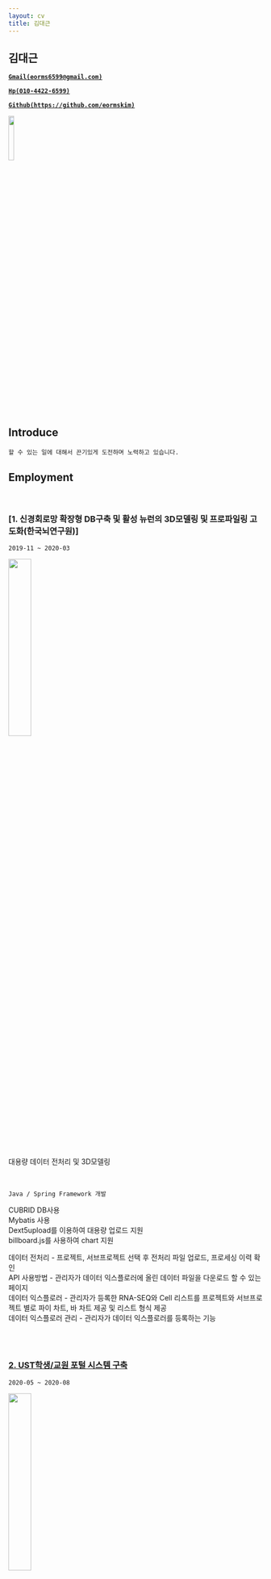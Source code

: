 ```yaml
---
layout: cv
title: 김대근
---
```



## 김대근

<a href="mailto:eorms6599@gmail.com" style="font-weight: bold;">`Gmail(eorms6599@gmail.com)`</a>

<a href="tel:010-4422-6599" style="font-weight: bold;">`Hp(010-4422-6599)`</a>

<a href="https://github.com/eormskim/" style="font-weight: bold;">`Github(https://github.com/eormskim)`</a>

<a href="https://eorms6599.tistory.com/" style="font-weight: bold;display:none;"> `Blog(https://eorms6599.tistory.com)` </a>

<img src="https://user-images.githubusercontent.com/44768193/130068112-a01626d9-66e6-4e1a-9aeb-0cf765dfed2d.jpg" width="15%">

## Introduce

`할 수 있는 일에 대해서 끈기있게 도전하며 노력하고 있습니다.`<br>




## Employment


<br>

### [1. 신경회로망 확장형 DB구축 및 활성 뉴런의 3D모델링 및 프로파일링 고도화(한국뇌연구원)]

`2019-11 ~ 2020-03`

<img src="https://user-images.githubusercontent.com/44768193/130067699-e8ce46e5-21f2-49df-9385-d227f33e75a3.png" width="30%">

대용량 데이터 전처리 및 3D모델링

<br>

`Java / Spring Framework 개발`

CUBRID DB사용<br>
Mybatis 사용<br>
Dext5upload를 이용하여 대용량 업로드 지원<br>
billboard.js를 사용하여 chart 지원<br>

데이터 전처리 - 프로젝트, 서브프로젝트 선택 후 전처리 파일 업로드, 프로세싱 이력 확인<br>
API 사용방법 - 관리자가 데이터 익스플로러에 올린 데이터 파일을 다운로드 할 수 있는 페이지<br>
데이터 익스플로러 - 관리자가 등록한 RNA-SEQ와 Cell 리스트를 프로젝트와 서브프로젝트 별로 파이 차트, 바 차트 제공 및 리스트 형식 제공<br>
데이터 익스플로러 관리 - 관리자가 데이터 익스플로러를 등록하는 기능<br>

<br>

<div class="page-break"></div>

<br>

### [2. UST학생/교원 포털 시스템 구축](https://portal.ust.ac.kr/)

`2020-05 ~ 2020-08`

<img src="https://user-images.githubusercontent.com/44768193/130068057-b774a794-b2ec-4723-bddf-01eac51b44f4.png" width="30%">

UST 학생/교원 포털 시스템 입니다.

<br>

`Java / Spring Framework 개발`

ORACLE DB 사용<br>
Mybatis 사용<br>
SmartEditor를 사용하여 글쓰기 기능 지원<br>
Vault Upload를 사용하여 파일첨부 기능 지원<br>

포탈공지, 사진게시판, 영상게시판 - enview 솔루션의 게시판 기능 사용<br>
학사공지, 홈페이지공지, 경력개발공지, UST소식 - UST측에서 제공해주는 DB데이터를 받아와서 목록 제공<br>
Q&A게시판 - 공개글,비공개글 작성 가능 등<br>
접속IP관리 - 사용자들의 접속 IP를 관리하며, 해당하는 IP를 접속 차단 및 해제 기능<br>
바로가기 관리 - 관리자 기능으로 메인 화면의 바로가기 서비스 추가 및 수정, 삭제 기능<br>
연계사이트 관리 - 관리자 기능으로 메인 화면의 연계사이트 링크 바로가기 서비스 추가 및 수정, 삭제 기능<br>

<br>


<div class="page-break"></div>

<br>

### [3. 행정안전부 재난안전통신망 치안업무용 무선시스템 구축(2단계)]

`2020-09 ~ 2020-10`

<img src="https://user-images.githubusercontent.com/44768193/130068079-07bac8be-3f67-451d-b30c-e39e7e596178.png" width="30%">

경찰청 통화그룹 관리 작업

<br>

`Java / Spring Framework 개발`

TiberotbAdmin사용<br>
Mybatis 사용<br>

통화그룹 관리 - 게시판 형식으로 사용자가 요청한 리스트를승인 및 반려 기능 제공<br>

<br>


<div class="page-break"></div>

<br>

### [4. 한서대 차세대 교육통합정보시스템 포털 구축]

`2020-10 ~ 2021-03`

<img src="https://user-images.githubusercontent.com/44768193/130068097-a8b934a2-badd-45d7-8659-8f50fa3550d3.png" width="30%">

한서대학교 포털 구축

<br>

`Java / Spring Framework 개발`

MSSQL사용<br>
Mybatis 사용<br>
SmartEditor를 사용하여 글쓰기 기능 지원<br>
알림톡/SMS 지원<br>

송신,수신 메모보고 - 메모보고 기능으로 송신 시 조직도 팝업을 통해 특정 사용자 또는 다수 사용자 에게 전송가능<br>
명함관리 - 교직원의 명함 CRUD 제공<br>
비밀번호 초기화 - 초기화 시 인증번호 및 초기화된 비밀번호를 알림톡 및 sms 전송 연계 <br>
모바일 학사(교수시간표, 수강생조회, 학적변동이력, 수업시간표, 수강신청내역, 휴보강현황) - 데이터를 받아와 목록 제공<br>
모바일 학사(강의평가/금학기성적조회) - 금학기 성적 조회 제공 및 성적 목록의 강의평가 버튼을 통해 강의평가 진행 제공<br>
<br>


<div class="page-break"></div>

<br>

### [5. 경북도립대학교 종합정보시스템 포털 구축]

`2021-03 ~ 2021-05`

<img src="https://user-images.githubusercontent.com/44768193/130068107-fad7076a-fea2-4466-b931-a190d853600b.png" width="30%">

경북도립대학교 포털 구축

<br>

`Java / Spring Framework 개발`

ORACLE DB사용<br>
Mybatis 사용<br>
SmartEditor를 사용하여 글쓰기 기능 지원<br>
Vault Upload를 사용하여 파일첨부 기능 지원<br>

각종 게시판 (공지, 앨범, Q&A, 학과, 학사, 교육, 대학소식지, FAQ) - CRUD 제공<br>
메인 화면 포틀릿 연계 - 주요 알림, 각종 게시판, 주간식단(학교측에서 api 제공), 강의강좌, 수강강좌<br>

<br>


<div class="page-break"></div>

<br>

### [6. 경북대학교 차세대 통합정보시스템 구축]

`2021-04 ~ 2022-01`

<img src="https://github.com/eormskim/cv/assets/44768193/df2b46b5-40cf-4963-bde6-bc406b9cebb9" width="30%">


경북대학교 포털 구축

<br>

`Java / Spring Framework 개발`

ORACLE DB사용<br>
Mybatis 사용<br>
SmartEditor를 사용하여 글쓰기 기능 지원<br>
Vault Upload를 사용하여 파일첨부 기능 지원<br>

enview 솔루션의 기본 틀 구축 및 메인화면 생성,포틀릿 구성<br>
공지형,QnA 게시판 - enview 솔루션 게시판, CRUD 기능 제공<br>
설문 게시판 - 관리자가 설문승인 및 설문등록 가능, 설문 참여 팝업창 제공, 설문 결과보기 팝업창 및 엑셀 다운, 인쇄 기능 제공<br>
일정 캘린더 - 일정별 검색 기능 제공, 월 주 일별로 일정 확인 가능, 일정 CRUD 제공<br>
경북대측에서 제공하는 API 데이터 포틀릿 연계<br>
<br>

<div class="page-break"></div>

### [7. 부산가톨릭대학교 학생 맞춤형 포털시스템 구축]

`2022-02 ~ 2022-04`

<img src="https://github.com/eormskim/cv/assets/44768193/ed21af02-e571-41a9-9ecb-bd6b3337dda9" width="30%">

부산가톨릭대학교 학생 포털 구축

<br>

`Java / Spring Framework 개발`

ORACLE DB사용<br>
Mybatis 사용<br>
각종 게시판 - CRUD 제공<br>
메인 화면 포틀릿 연계

<br>

<div class="page-break"></div>

### [8. 위즐 솔루션 설문파트 개발]

`2022-05 ~ 2022-07`

신규 솔루션 설문파트 개발

<br>

`Java / Spring Framework 개발`

ORACLE DB사용<br>
Mybatis 사용<br>
chart.js library 사용<br>

설문 생성 및 게스트, 회원참여 가능, 설문 결과 엑셀 다운로드, 설문 응답 내용 차트로 확인 가능 페이지 제공 

<br>

<div class="page-break"></div>

### [9. 안전보건공단 빅데이터·인공지능 활용 산재예방시스템 업무포털 구축]

`2022-08 ~ 2023-02`

<img src="https://github.com/eormskim/cv/assets/44768193/939ee662-5ee0-4240-a6ec-b99947972ac5" width="30%">

안전보건공단 빅데이터 활용 업무포털 개발

<br>

`Java / Spring Framework 개발`

ORACLE DB, PostgreSQL사용<br>
Mybatis 사용<br>
Apache ECharts library 사용<br>
내부망 - 협력업체의 API를 활용한 스마트검색 기능, 관리자 페이지 제공, 빅데이터를 활용한 각종 차트 제공
외부망 - 안전보건법령 스마트검색 개발

<br>

<div class="page-break"></div>

### [10. 삼성꿈장학재단 전산유지보수 (프리랜서)]

`2023-12 ~ 2024-03`

삼성꿈장학재단 웹 포털 전산유지보수

<br>

`Java / Spring Framework 개발`

장학사업 비즈니스들과 서브로 같이 운영되는 프로그램들 신규 추가, 수정 및 개선 작업<br>
이전 장학 시스템에서 사용 및 현재 사용하지 않는 미사용 테이블, 속하는 소스 제거<br>
엑셀 파일 다운로드 속도개선, 비즈니스 로직 리팩토링<br>
크론탭 스케쥴러 배치 수정 및 신규 추가 작업<br>
ckEditor 신규 추가 및 공통화 작업 -> 기존 다음에디터,summernote 에디터를 ckEditor로 전환<br>
공통 js 수정 및 신규 추가 ( 공통 파일 다운로드 ios 호환 추가 작업, 에디터  등)<br>
gabia sms 서비스에서 naver cloud sms 서비스로 전환 개발<br>
<br>
신규 공통 프로그램 - 스마트폼 개발 ( 설문, 안내문, 동의서 등)<br>
  1. 구글폼의 설문을 벤치마킹하여 섹션, 문항, 항목의 구조로 만듬<br>
  2. 웹 모바일 지원을 위해 화면 해상도 별로 css 미디어 쿼리 스타일 적용<br>
  3. 문항 타입은 객관식, 다중 객관식, 주관식 단답형, 주관식 장문형, 표형 객관식, 표형 체크박스, 등급(별점), 개인정보 처리 방침( 동의서 전용, CK에디터 사용), 커스텀 에디터 (CK에디터 사용)<br>
  4. 받은 정보(객관식, 다중 객관식, 표형 객관식, 표형 체크박스, 등급(별점)) 를 바탕으로 시각화 echarts 사용 - bar Stack차트 커스텀 사용<br>
  5. 섹션, 문항, 항목 등록 화면은 sortable js 사용으로 드래그앤 드롭 방식의 문항, 항목 위치 변경 가능하도록 구성<br>
  6. 미리보기, 결과보기 제공, 질문에 대한 응답내역 js 페이징 동적 표출 및 상세 엑셀 다운로드 제공<br>
  7. 기존 프로그램 설문의 신규 및 수정 작업으로 오픈하던걸 스마트폼에서 사용자가 직접 질문과 정보들을 작성해서 오픈 가능<br>
  8. 설문 답변 제출시 프론트 및 백엔드 이중 벨리데이션 작업<br>
  9. 회원, 비회원 설문 대상자 선택 가능<br>
<br>
--사용 기술-- 
파일 AWS S3<br>
협력툴 - 노션, 깃랩<br>
소스 배포 - 젠킨스 <br>
db - mysql 5.7<br>
java - 8<br>
<br>
<br>
<img src="https://github.com/eormskim/cv/blob/master/%EA%B4%80%EB%A6%AC%EC%9E%90%20-%20%EA%B2%B0%EA%B3%BC1.png" width="30%">
<img src="https://github.com/eormskim/cv/blob/master/%EA%B4%80%EB%A6%AC%EC%9E%90%20-%20%EA%B2%B0%EA%B3%BC2.png" width="30%">
<img src="https://github.com/eormskim/cv/blob/master/%EA%B4%80%EB%A6%AC%EC%9E%90%20-%20%EA%B2%B0%EA%B3%BC3.png" width="30%">
<img src="https://github.com/eormskim/cv/blob/master/%EA%B4%80%EB%A6%AC%EC%9E%90%20-%20%EB%AA%A9%EB%A1%9D.png" width="30%">
<img src="https://github.com/eormskim/cv/blob/master/%EA%B4%80%EB%A6%AC%EC%9E%90%20-%20%EA%B8%B0%EB%B3%B8%EB%93%B1%EB%A1%9D.png" width="30%">
<img src="https://github.com/eormskim/cv/blob/master/%EA%B4%80%EB%A6%AC%EC%9E%90%20-%20%EB%AC%B8%ED%95%AD%EB%93%B1%EB%A1%9D1.png" width="30%">
<img src="https://github.com/eormskim/cv/blob/master/%EA%B4%80%EB%A6%AC%EC%9E%90%20-%20%EB%AC%B8%ED%95%AD%EB%93%B1%EB%A1%9D2.png" width="30%">
<img src="https://github.com/eormskim/cv/blob/master/%EC%82%AC%EC%9A%A9%EC%9E%90%20-%20%EB%AA%A9%EB%A1%9D.png" width="30%">
<img src="https://github.com/eormskim/cv/blob/master/%EC%82%AC%EC%9A%A9%EC%9E%90%20-%20%EB%B9%84%ED%9A%8C%EC%9B%90%20%EC%9D%B8%EC%A6%9D.png" width="30%">
<img src="https://github.com/eormskim/cv/blob/master/%EC%82%AC%EC%9A%A9%EC%9E%90%20-%20%EC%A7%84%ED%96%891.png" width="30%">
<img src="https://github.com/eormskim/cv/blob/master/%EC%82%AC%EC%9A%A9%EC%9E%90%20-%20%EC%A7%84%ED%96%892.png" width="30%">
<img src="https://github.com/eormskim/cv/blob/master/%EC%82%AC%EC%9A%A9%EC%9E%90%20-%20%EC%A7%84%ED%96%893.png" width="30%">
<img src="https://github.com/eormskim/cv/blob/master/%EC%82%AC%EC%9A%A9%EC%9E%90%20-%20%EA%B2%B0%EA%B3%BC.png" width="30%">
<br>
<br>
## Certifications



<br>
===================================

### 영진전문대학교 컴퓨터정보계열 졸업
`2014-03 ~ 2020-02`

### 학점은행제 공학사 취득
`2024-08 ~ 2025-02`

===================================

### 1. 솔트에이앤비 
`2019-10 ~ 2021-12 솔루션개발팀`

### 2. 위즐 (WEZLE)
`2022-01 ~ 2023-02 플랫폼개발팀`

### 3. 삼성꿈장학재단 전산유지보수 (프리랜서br>

<div class="page-break"></div>

### [10. 삼성꿈장학재단 전산유지보수 (프리랜서)]

`2023-12 ~ 2024-03`

삼성꿈장학재단 웹 포털 전산유지보수

<br>

`Java / Spring Framework 개발`

장학사업 비즈니스들과 서브로 같이 운영되는 프로그램들 신규 추가, 수정 및 개선 작업<br>
이전 장학 시스템에서 사용 및 현재 사용하지 않는 미사용 테이블, 속하는 소스 제거<br>
엑셀 파일 다운로드 속도개선, 비즈니스 로직 리팩토링<br>
크론탭 스케쥴러 배치 수정 및 신규 추가 작업<br>
ckEditor 신규 추가 및 공통화 작업 -> 기존 다음에디터,summernote 에디터를 ckEditor로 전환<br>
공통 js 수정 및 신규 추가 ( 공통 파일 다운로드 ios 호환 추가 작업, 에디터  등)<br>
gabia sms 서비스에서 naver cloud sms 서비스로 전환 개발<br>
<br>
신규 공통 프로그램 - 스마트폼 개발 ( 설문, 안내문, 동의서 등)<br>
  1. 구글폼의 설문을 벤치마킹하여 섹션, 문항, 항목의 구조로 만듬<br>
  2. 웹 모바일 지원을 위해 화면 해상도 별로 css 미디어 쿼리 스타일 적용<br>
  3. 문항 타입은 객관식, 다중 객관식, 주관식 단답형, 주관식 장문형, 표형 객관식, 표형 체크박스, 등급(별점), 개인정보 처리 방침( 동의서 전용, CK에디터 사용), 커스텀 에디터 (CK에디터 사용)<br>
  4. 받은 정보(객관식, 다중 객관식, 표형 객관식, 표형 체크박스, 등급(별점)) 를 바탕으로 시각화 echarts 사용 - bar Stack차트 커스텀 사용<br>
  5. 섹션, 문항, 항목 등록 화면은 sortable js 사용으로 드래그앤 드롭 방식의 문항, 항목 위치 변경 가능하도록 구성<br>
  6. 미리보기, 결과보기 제공, 질문에 대한 응답내역 js 페이징 동적 표출 및 상세 엑셀 다운로드 제공<br>
  7. 기존 프로그램 설문의 신규 및 수정 작업으로 오픈하던걸 스마트폼에서 사용자가 직접 질문과 정보들을 작성해서 오픈 가능<br>
  8. 설문 답변 제출시 프론트 및 백엔드 이중 벨리데이션 작업<br>
  9. 회원, 비회원 설문 대상자 선택 가능<br>
<br>
--사용 기술-- 
파일 AWS S3<br>
협력툴 - 노션, 깃랩<br>
소스 배포 - 젠킨스 <br>
db - mysql 5.7<br>
java - 8<br>
<br>
<br>
https://github.com/eormskim/cv/blob/master/%EA%B4%80%EB%A6%AC%EC%9E%90%20-%20%EA%B2%B0%EA%B3%BC1.png
https://github.com/eormskim/cv/blob/master/%EA%B4%80%EB%A6%AC%EC%9E%90%20-%20%EA%B2%B0%EA%B3%BC2.png
https://github.com/eormskim/cv/blob/master/%EA%B4%80%EB%A6%AC%EC%9E%90%20-%20%EA%B2%B0%EA%B3%BC3.png
https://github.com/eormskim/cv/blob/master/%EA%B4%80%EB%A6%AC%EC%9E%90%20-%20%EB%AA%A9%EB%A1%9D.png
https://github.com/eormskim/cv/blob/master/%EA%B4%80%EB%A6%AC%EC%9E%90%20-%20%EA%B8%B0%EB%B3%B8%EB%93%B1%EB%A1%9D.png
https://github.com/eormskim/cv/blob/master/%EA%B4%80%EB%A6%AC%EC%9E%90%20-%20%EB%AC%B8%ED%95%AD%EB%93%B1%EB%A1%9D1.png
https://github.com/eormskim/cv/blob/master/%EA%B4%80%EB%A6%AC%EC%9E%90%20-%20%EB%AC%B8%ED%95%AD%EB%93%B1%EB%A1%9D2.png
https://github.com/eormskim/cv/blob/master/%EC%82%AC%EC%9A%A9%EC%9E%90%20-%20%EB%AA%A9%EB%A1%9D.png
https://github.com/eormskim/cv/blob/master/%EC%82%AC%EC%9A%A9%EC%9E%90%20-%20%EB%B9%84%ED%9A%8C%EC%9B%90%20%EC%9D%B8%EC%A6%9D.png
https://github.com/eormskim/cv/blob/master/%EC%82%AC%EC%9A%A9%EC%9E%90%20-%20%EC%A7%84%ED%96%891.png
https://github.com/eormskim/cv/blob/master/%EC%82%AC%EC%9A%A9%EC%9E%90%20-%20%EC%A7%84%ED%96%892.png
https://github.com/eormskim/cv/blob/master/%EC%82%AC%EC%9A%A9%EC%9E%90%20-%20%EC%A7%84%ED%96%893.png
https://github.com/eormskim/cv/blob/master/%EC%82%AC%EC%9A%A9%EC%9E%90%20-%20%EA%B2%B0%EA%B3%BC.png
<br>
<br>
## Certifications



<br>
===================================

### 영진전문대학교 컴퓨터정보계열 졸업
`2014-03 ~ 2020-02`

### 학점은행제 공학사 취득
`2024-08 ~ 2025-02`

===================================

### 1. 솔트에이앤비 
`2019-10 ~ 2021-12 솔루션개발팀`

### 2. 위즐 (WEZLE)
`2022-01 ~ 2023-02 플랫폼개발팀`

### 3. 삼성꿈장학재단 전산유지보수 (프리랜서)
`2023-12 ~ 2025-08(진행중) 전산운영팀`

## Contact Me

<br>

[![Gmail](https://img.shields.io/badge/Gmail-d14836?style=flat&logo=Gmail&logoColor=white&link=mailto:eorms6599@gmail.com)](mailto:eorms6599@gmail.com)
[![Tel](https://img.shields.io/badge/%F0%9F%93%B2%F0%9F%93%9E-Tel-green?style=flat&logoColor=white&link=tel:010-4422-6599)](tel:010-4422-6599)
